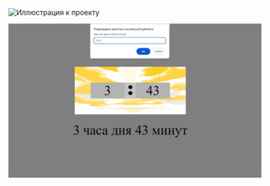 ![Иллюстрация к проекту](https://github.com/jon/coolproject/raw/master/image/image.png)

![Image alt](https://raw.githubusercontent.com/ptaniya22/js_time/main/js_time.jpg)
